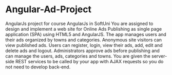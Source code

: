 # Angular-Ad-Project
AngularJs project for course AngularJs in SoftUni
You are assigned to design and implement a web site for Online Ads Publishing as single page application (SPA) using HTML5 
and AngularJS. The app manages users and their ads organized by towns and categories. Anonymous site visitors can view 
published ads. Users can register, login, view their ads, add, edit and delete ads and logout. Administrators approve ads 
before publishing and can manage the users, ads, categories and towns. You are given the server-side REST services to be 
called by your app with AJAX requests so you do not need to develop back-end.
